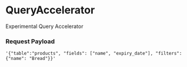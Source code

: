 # QueryAccelerator
Experimental Query Accelerator

### Request Payload
```
'{"table":"products", "fields": ["name", "expiry_date"], "filters": {"name": "Bread"}}'
```
